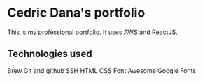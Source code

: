 # Cedric Dana's portfolio

This is my professional portfolio. It uses AWS and ReactJS.


## Technologies used
Brew
Git and github
SSH
HTML
CSS
Font Awesome
Google Fonts
